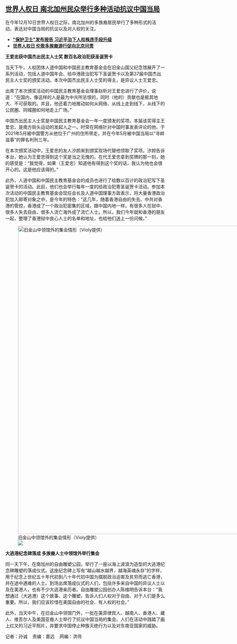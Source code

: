 <!--1702325223000-->
[世界人权日 南北加州民众举行多种活动抗议中国当局](https://www.rfa.org/mandarin/yataibaodao/renquanfazhi/sc-12112023135147.html)
------

<p>在今年12月10日世界人权日之际，南北加州的多族裔居民举行了多种形式的活动，表达对中国当局的抗议以及对人权的关注。</p><ul><li><a href="https://www.rfa.org/mandarin/Xinwen/9-12102023173026.html"><strong>"保护卫士"发布报告 习近平治下人权株连手段升级</strong></a></li><li><strong><a href="https://www.rfa.org/mandarin/Xinwen/6-12102023122647.html">世界人权日 伦敦多族裔游行促向北京问责</a></strong></li></ul><p><b>王爱忠获中国杰出民主人士奖 数百名政治犯获圣诞贺卡</b></p><p><span style="font-weight: 400;">当天下午，人权团体人道中国和中国民主教育基金会在旧金山国父纪念馆展开了一系列活动，包括人道中国年会、给中港政治犯写下圣诞贺卡以及第37届中国杰出民主人士奖的颁奖活动。本次中国杰出民主人士奖的得主，是异议人士王爱忠。</span></p><p><span style="font-weight: 400;">出席了本次颁奖活动的中国民主教育基金会理事赵昕对王爱忠进行了评价，说道：“在国内，像这样的人是最为中共所忌恨的，同时（他的）贡献也是极其地大、不可获取的。并且，他还着力地推动如何从网络、从线上走到线下，从线下的公民圈、同城圈如何地走上广场。”</span></p><p><span style="font-weight: 400;">中国杰出民主人士奖是中国民主教育基金会一年一度颁发的奖项。本届该奖得主王爱忠，是南方街头运动的发起人之一。时常在网络针对中国时事发表评论的他，于2021年5月被中国警方从他位于广州的住所带走，并在今年5月被中国当局以“寻衅滋事”的罪名判刑三年。</span></p><p><span style="font-weight: 400;">在本次颁奖活动中，王爱忠的友人汐颜来到颁奖现场代替他领取了奖项。汐颜告诉本台，她认为王爱忠得到这个奖是当之无愧的。在代王爱忠拿到奖牌的那一刻，她的感受是：“我觉得，如果（王爱忠）知道他有得到这个奖的话，我认为他也会很开心的。这是他应该得的。”</span></p><p><span style="font-weight: 400;">此外，人道中国和中国民主教育基金会的成员也进行了给数以百计的政治犯写下圣诞贺卡的活动。此前，他们也会举行每年一度的给政治犯寄圣诞贺卡活动。参加本次活动的中国民主教育基金会现任会长及人道中国理事方政表示，将大量香港政治犯加入邮寄对象之中，是今年的特色：“这几年，随着香港自由的失去、中共对香港的管控，香港成了一个政治犯密集的区域，跟中国内地一样。有很多人在狱中、很多人失去自由、很多人流亡海外成了流亡人士。所以，我们今年就和香港的朋友一起，整理了香港狱中良心人士的名单和地址，也给他们送上一份问候。”</span></p><p><figure class="image-richtext image-inline captioned" style="width:1296px;"><img alt="旧金山中领馆外的集会情形（Violy提供）" height="972" src="https://www.rfa.org/mandarin/yataibaodao/renquanfazhi/sc-12112023135147.html/m1211-sc3.jpg/@@images/1e2183d8-62b9-4a42-9f95-ddb2c84150be.jpeg" title="M1211-SC3.JPG" width="1296"/><figcaption class="image-caption">旧金山中领馆外的集会情形（Violy提供）</figcaption><small></small><div id="zoomattribute"><a data-caption="旧金山中领馆外的集会情形（Violy提供）" data-fancybox="" href="https://www.rfa.org/mandarin/yataibaodao/renquanfazhi/sc-12112023135147.html/m1211-sc3.jpg" id="single_image" title="旧金山中领馆外的集会情形（Violy提供）"><img src="/++plone++rfa-resources/img/icon-zoom.png"/></a></div></figure></p><p><b>大逃港纪念碑落成 多族裔人士中领馆外举行集会</b></p><p><span style="font-weight: 400;">同一天下午，在南加州的自由雕塑公园，举行了一座以海上波浪为造型的大逃港纪念碑雕塑的落成仪式。这座纪念碑上写有“越山越水越界，越海英魂永存”的字样，用于纪念上世纪五十年代初到八十年代初中国为摆脱政治迫害及贫穷而逃亡香港，并在途中遇难的人士。到场出席落成仪式的人们，包括许多来自中国的异议人士以及在美港人，也有不少大逃港亲历者。自由雕塑公园创办人陈维明告诉本台：“我想通过（大逃港）这个故事、这个雕塑，告诉人们人权对于自由、对于人们是多么重要。所以，我们应该珍惜在美国自由的社会、有人权的社会。”</span></p><p><span style="font-weight: 400;">此外，当天中午，在旧金山中领馆门外，一批在美菲律宾人、越南人、香港人、藏人、维吾尔人及美国亚裔人士举行了抗议中国当局的集会。人们在活动中践踏了画上红叉的习近平照片，并要求中国停止种族灭绝行为以及对东南亚国家的威胁。</span></p><p><span style="font-weight: 400;">记者：孙诚    责编：嘉远    网编：洪伟</span></p>
